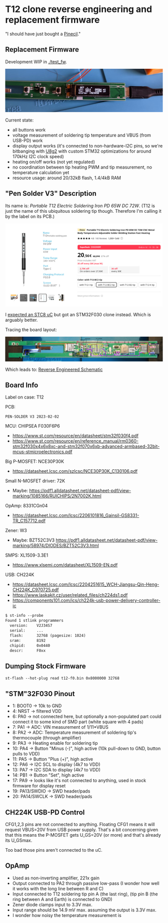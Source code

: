# T12 clone reverse engineering and replacement firmware

"I should have just bought a [Pinecil](https://wiki.pine64.org/wiki/Pinecil)."

## Replacement Firmware

Development WIP in [./test_fw](./test_fw).

![](./fwdisplay.jpg)

Current state:

* all buttons work
* voltage measurement of soldering tip temperature and VBUS (from USB-PD) work
* display output works (it's connected to non-hardware-I2C pins, so we're bitbanging with [U8g2](https://github.com/olikraus/u8g2) with custom STM32 optimizations for around 170kHz I2C clock speed)
* heating on/off works (not yet regulated)
* no coordination between tip heating PWM and tip measurement, no temperature calculation yet
* resource usage: around 20/32kB flash, 1.4/4kB RAM

## "Pen Solder V3" Description

Its name is: *Portable T12 Electric Soldering Iron PD 65W DC 72W*. (T12 is just the name of this ubiquitous soldering tip though. Therefore I'm calling it by the label on its PCB.)

![](./ali_product.jpg)

I [expected an STC8 uC](https://github.com/atc1441/ATC_stc_solder_iron) but got an STM32F030 clone instead. Which is arguably better.

Tracing the board layout:

![](./layout.jpg)

Which leads to: [Reverse Engineered Schematic](./pen_solder_v3.pdf)

## Board Info

Label on case: T12

PCB:

```
PEN-SOLDER V3 2023-02-02
```

MCU: CHIPSEA F030F6P6
* https://www.st.com/resource/en/datasheet/stm32f030f4.pdf
* https://www.st.com/resource/en/reference_manual/rm0360-stm32f030x4x6x8xc-and-stm32f070x6xb-advanced-armbased-32bit-mcus-stmicroelectronics.pdf

Big P-MOSFET: NCE30P30K
* https://datasheet.lcsc.com/szlcsc/NCE30P30K_C130106.pdf

Small N-MOSFET driver: 72K
* Maybe: https://pdf1.alldatasheet.net/datasheet-pdf/view-marking/1085166/RUICHIPS/2N7002K.html

OpAmp: 8331CGn04
* https://datasheet.lcsc.com/lcsc/2206101816_Gainsil-GS8331-TR_C157712.pdf

Zener: W3
* Maybe: BZT52C3V3 https://pdf1.alldatasheet.net/datasheet-pdf/view-marking/58974/DIODES/BZT52C3V3.html

SMPS: XL1509-3.3E1
* https://www.xlsemi.com/datasheet/XL1509-EN.pdf

USB: CH224K
* https://datasheet.lcsc.com/lcsc/2204251615_WCH-Jiangsu-Qin-Heng-CH224K_C970725.pdf
* https://www.laskakit.cz/user/related_files/ch224ds1.pdf
* https://components101.com/ics/ch224k-usb-power-delivery-controller-ic

```console
$ st-info --probe 
Found 1 stlink programmers
  version:    V2J34S7
  serial:     ...
  flash:      32768 (pagesize: 1024)
  sram:       8192
  chipid:     0x0440
  descr:      F0xx
```

## Dumping Stock Firmware

```
st-flash --hot-plug read t12-f0.bin 0x8000000 32768
```

## "STM"32F030 Pinout

* 1: BOOT0 -> 10k to GND
* 4: NRST -> filtered VDD
* 6: PA0 -> not connected here, but optionally a non-populated part could connect it to some kind of SMD part (white square with 4 pads)
* 7: PA1 -> ADC: VIN measurement of 1/11*VBUS
* 8: PA2 -> ADC: Temperature measurement of soldering tip's thermocouple (through amplifier)
* 9: PA3 -> Heating enable for soldering tip
* 10: PA4 -> Button "Minus (-)", high active (10k pull-down to GND, button pulls to VDD)
* 11: PA5 -> Button "Plus (+)", high active
* 12: PA6 -> I2C SCL to display (4k7 to VDD)
* 13: PA7 -> I2C SDA to display (4k7 to VDD)
* 14: PB1 -> Button "Set", high active
* 17: PA9 -> looks like it's not connected to anything, used in stock firmware for display reset
* 19: PA13/SWDIO -> SWD header/pads
* 20: PA14/SWCLK -> SWD header/pads

## CH224K USB-PD Control

CFG1,2,3 pins are not connected to anything. Floating CFG1 means it will request VBUS=20V from USB power supply.
That's a bit concerning given that this means the P-MOSFET gets U_GS=20V (or more) and that's already its U_GSmax.

Too bad those pins aren't connected to the uC.

## OpAmp

* Used as non-inverting amplifier, 221x gain
* Output connected to PA2 through passive low-pass (I wonder how well it works with the long line between R and C)
* Input connected to T12 soldering tip pin A (the last ring), (tip pin B (the ring between A and Earth) is connected to GND)
* Zener diode clamps input to 3.3V max.
* Input range should be 14.9 mV max. assuming the output is 3.3V max.
* I wonder how noisy the temperature measurement is


